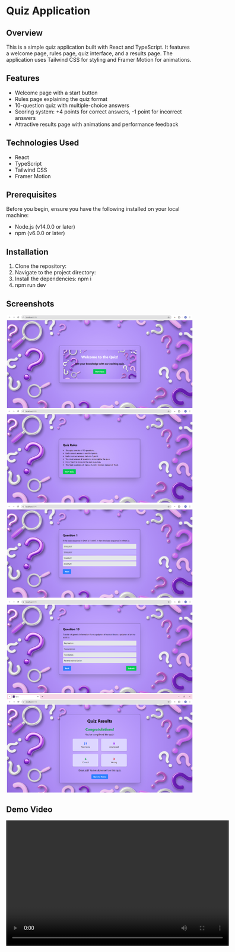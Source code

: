 # Quiz Application

## Overview

This is a simple quiz application built with React and TypeScript. It features a welcome page, rules page, quiz interface, and a results page. The application uses Tailwind CSS for styling and Framer Motion for animations.

## Features

- Welcome page with a start button
- Rules page explaining the quiz format
- 10-question quiz with multiple-choice answers
- Scoring system: +4 points for correct answers, -1 point for incorrect answers
- Attractive results page with animations and performance feedback

## Technologies Used

- React
- TypeScript
- Tailwind CSS
- Framer Motion

## Prerequisites

Before you begin, ensure you have the following installed on your local machine:

- Node.js (v14.0.0 or later)
- npm (v6.0.0 or later)

## Installation

1. Clone the repository:
2. Navigate to the project directory:
3. Install the dependencies: npm i
4. npm run dev

## Screenshots

  <div align="center">
    <img src="/Frontend/src/assets/img01.png" width="500" alt="Welcome Page">
    <img src="/Frontend/src/assets/img02.png" width="500" alt="Quiz Page">
    <img src="/Frontend/src/assets/img03.png" width="500" alt="Quiz Page">
    <img src="/Frontend/src/assets/img04.png" width="500" alt="Quiz Page">
    <img src="/Frontend/src/assets/img05.png" width="500" alt="Results Page">
  </div>
 
## Demo Video

<div align="center"> <video controls width="600" height="338"> 
<source src="/Frontend/src/assets/Screen Recording 2025-02-01 013957.mp4" type="video/mp4"> Your browser does not support the video tag. </video> 
</div>

 
